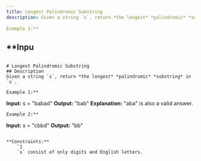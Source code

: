 ```yaml
---
title: Longest Palindromic Substring
description: Given a string `s`, return *the longest* *palindromic* *substring* in `s`.
 
Example 1:**
```
**Inpu
---
```

# Longest Palindromic Substring
## Description
Given a string `s`, return *the longest* *palindromic* *substring* in `s`.
 
Example 1:**
```
**Input:** s = &quot;babad&quot;
**Output:** &quot;bab&quot;
**Explanation:** &quot;aba&quot; is also a valid answer.
```
Example 2:**
```
**Input:** s = &quot;cbbd&quot;
**Output:** &quot;bb&quot;
```
 
**Constraints:**
	`1 
	`s` consist of only digits and English letters.

